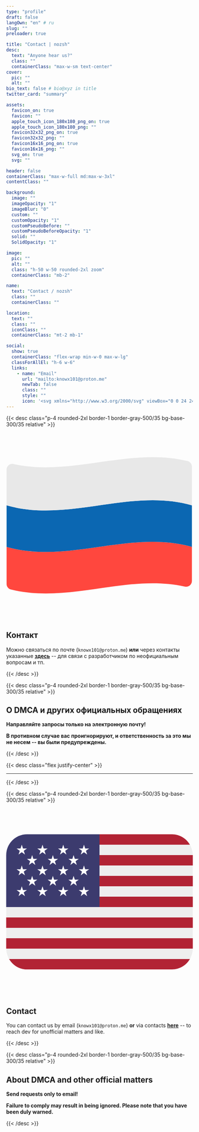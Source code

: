 ```yaml
---
type: "profile"
draft: false
langOwn: "en" # ru
slug: ""
preloader: true

title: "Contact | nozsh"
desc:
  text: "Anyone hear us?"
  class: ""
  containerClass: "max-w-sm text-center"
cover:
  pic: ""
  alt: ""
bio_text: false # bio@xyz in title
twitter_card: "summary"

assets:
  favicon_on: true
  favicon: ""
  apple_touch_icon_180x180_png_on: true
  apple_touch_icon_180x180_png: ""
  favicon32x32_png_on: true
  favicon32x32_png: ""
  favicon16x16_png_on: true
  favicon16x16_png: ""
  svg_on: true
  svg: ""

header: false
containerClass: "max-w-full md:max-w-3xl"
contentClass: ""

background:
  image: ""
  imageOpacity: "1"
  imageBlur: "0"
  custom: ""
  customOpacity: "1"
  customPseudoBefore: ""
  customPseudoBeforeOpacity: "1"
  solid: ""
  SolidOpacity: "1"

image:
  pic: ""
  alt: ""
  class: "h-50 w-50 rounded-2xl zoom"
  containerClass: "mb-2"

name:
  text: "Contact / nozsh"
  class: ""
  containerClass: ""

location:
  text: ""
  class: ""
  iconClass: ""
  containerClass: "mt-2 mb-1"

social:
  show: true
  containerClass: "flex-wrap min-w-0 max-w-lg"
  classForAllEl: "h-6 w-6"
  links:
    - name: "Email"
      url: "mailto:knowx101@proton.me"
      newTab: false
      class: ""
      style: ""
      icon: '<svg xmlns="http://www.w3.org/2000/svg" viewBox="0 0 24 24"><path fill="currentColor" d="M20 4H4c-1.1 0-1.99.9-1.99 2L2 18c0 1.1.9 2 2 2h16c1.1 0 2-.9 2-2V6c0-1.1-.9-2-2-2m-.4 4.25l-7.07 4.42c-.32.2-.74.2-1.06 0L4.4 8.25a.85.85 0 1 1 .9-1.44L12 11l6.7-4.19a.85.85 0 1 1 .9 1.44"/></svg>'
---
```


{{< desc class="p-4 rounded-2xl border-1 border-gray-500/35 bg-base-300/35 relative" >}}

<div class="bg-base-300/35 backdrop-blur-lg p-3 absolute top-2 right-2 rounded-xl tooltip lg:tooltip-right" data-tip="На русском">
  <svg xmlns="http://www.w3.org/2000/svg" class="h-4 w-4" viewBox="0 0 512 512"><path fill="#ff473e" d="M1 312.52v101.445c0 7.251 4.94 13.588 11.981 15.318c159.163 39.106 318.326-43.539 477.489-8.034c9.83 2.193 19.149-5.331 19.149-15.403V312.52c-169.54-48.324-339.079 48.324-508.619 0"/><path fill="#0b67b2" d="M1 198.935v113.586c169.54 48.324 339.079-48.324 508.619 0V198.935c-169.54-48.324-339.079 48.324-508.619 0"/><path fill="#e8e8e8" d="M1 101.194v97.741c169.54 48.324 339.079-48.324 508.619 0V93.075c0-7.251-4.94-13.588-11.981-15.318c-159.163-39.106-318.326 43.539-477.489 8.034C10.319 83.599 1 91.122 1 101.194"/></svg>
</div>

## Контакт

Можно связаться по почте (`knowx101@proton.me`) **или** через контакты указанные **[здесь](/bio/x/)** -- для связи с разработчиком по неофициальным вопросам и тп.

{{< /desc >}}

{{< desc class="p-4 rounded-2xl border-1 border-gray-500/35 bg-base-300/35 relative" >}}

## О DMCA и других официальных обращениях

**Направляйте запросы только на электронную почту!**

**В противном случае вас проигнорируют, и ответственность за это мы не несем -- вы были предупреждены.**

{{< /desc >}}

{{< desc class="flex justify-center" >}}

<hr class="w-50 sm:w-99">

{{< /desc >}}

{{< desc class="p-4 rounded-2xl border-1 border-gray-500/35 bg-base-300/35 relative" >}}

<div class="bg-base-300/35 p-3 absolute top-2 right-2 rounded-xl tooltip lg:tooltip-right" data-tip="English">
  <svg xmlns="http://www.w3.org/2000/svg" class="h-4 w-4" viewBox="0 0 36 36"><path fill="#b22334" d="M35.445 7C34.752 5.809 33.477 5 32 5H18v2zM0 25h36v2H0zm18-8h18v2H18zm0-4h18v2H18zM0 21h36v2H0zm4 10h28c1.477 0 2.752-.809 3.445-2H.555c.693 1.191 1.968 2 3.445 2M18 9h18v2H18z"/><path fill="#eee" d="M.068 27.679q.025.14.059.277q.04.15.092.296c.089.259.197.509.333.743L.555 29h34.89l.002-.004a4 4 0 0 0 .332-.741a4 4 0 0 0 .152-.576c.041-.22.069-.446.069-.679H0c0 .233.028.458.068.679M0 23h36v2H0zm0-4v2h36v-2H18zm18-4h18v2H18zm0-4h18v2H18zM.555 7l-.003.005zM.128 8.044c.025-.102.06-.199.092-.297a4 4 0 0 0-.092.297M18 9h18c0-.233-.028-.459-.069-.68a3.6 3.6 0 0 0-.153-.576A4 4 0 0 0 35.445 7H18z"/><path fill="#3c3b6e" d="M18 5H4a4 4 0 0 0-4 4v10h18z"/><path fill="#fff" d="m2.001 7.726l.618.449l-.236.725L3 8.452l.618.448l-.236-.725L4 7.726h-.764L3 7l-.235.726zm2 2l.618.449l-.236.725l.617-.448l.618.448l-.236-.725L6 9.726h-.764L5 9l-.235.726zm4 0l.618.449l-.236.725l.617-.448l.618.448l-.236-.725l.618-.449h-.764L9 9l-.235.726zm4 0l.618.449l-.236.725l.617-.448l.618.448l-.236-.725l.618-.449h-.764L13 9l-.235.726zm-8 4l.618.449l-.236.725l.617-.448l.618.448l-.236-.725l.618-.449h-.764L5 13l-.235.726zm4 0l.618.449l-.236.725l.617-.448l.618.448l-.236-.725l.618-.449h-.764L9 13l-.235.726zm4 0l.618.449l-.236.725l.617-.448l.618.448l-.236-.725l.618-.449h-.764L13 13l-.235.726zm-6-6l.618.449l-.236.725L7 8.452l.618.448l-.236-.725L8 7.726h-.764L7 7l-.235.726zm4 0l.618.449l-.236.725l.617-.448l.618.448l-.236-.725l.618-.449h-.764L11 7l-.235.726zm4 0l.618.449l-.236.725l.617-.448l.618.448l-.236-.725l.618-.449h-.764L15 7l-.235.726zm-12 4l.618.449l-.236.725l.617-.448l.618.448l-.236-.725l.618-.449h-.764L3 11l-.235.726zM6.383 12.9L7 12.452l.618.448l-.236-.725l.618-.449h-.764L7 11l-.235.726h-.764l.618.449zm3.618-1.174l.618.449l-.236.725l.617-.448l.618.448l-.236-.725l.618-.449h-.764L11 11l-.235.726zm4 0l.618.449l-.236.725l.617-.448l.618.448l-.236-.725l.618-.449h-.764L15 11l-.235.726zm-12 4l.618.449l-.236.725l.617-.448l.618.448l-.236-.725l.618-.449h-.764L3 15l-.235.726zM6.383 16.9L7 16.452l.618.448l-.236-.725l.618-.449h-.764L7 15l-.235.726h-.764l.618.449zm3.618-1.174l.618.449l-.236.725l.617-.448l.618.448l-.236-.725l.618-.449h-.764L11 15l-.235.726zm4 0l.618.449l-.236.725l.617-.448l.618.448l-.236-.725l.618-.449h-.764L15 15l-.235.726z"/></svg>
</div>

## Contact

You can contact us by email (`knowx101@proton.me`) **or** via contacts **[here](/bio/x/)** -- to reach dev for unofficial matters and like.

{{< /desc >}}

{{< desc class="p-4 rounded-2xl border-1 border-gray-500/35 bg-base-300/35 relative" >}}

## About DMCA and other official matters

**Send requests only to email!**

**Failure to comply may result in being ignored. Please note that you have been duly warned.**

{{< /desc >}}
